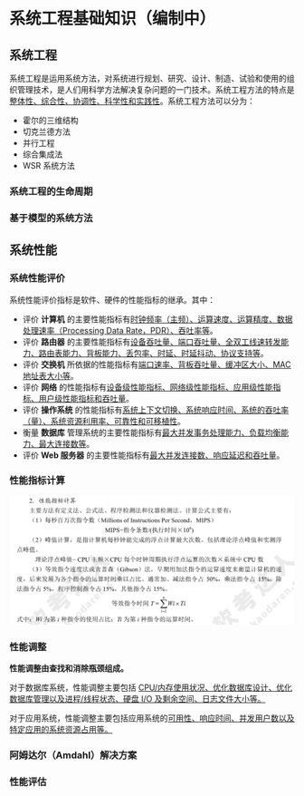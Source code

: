 # 系统工程基础知识（编制中）

## 系统工程

系统工程是运用系统方法，对系统进行规划、研究、设计、制造、试验和使用的组织管理技术，是人们用科学方法解决复杂问题的一门技术。系统工程方法的特点是<u>整体性、综合性、协调性、科学性和实践性</u>。系统工程方法可以分为：

* 霍尔的三维结构
* 切克兰德方法
* 并行工程
* 综合集成法
* WSR 系统方法
  
### 系统工程的生命周期

### 基于模型的系统方法

## 系统性能

### 系统性能评价

系统性能评价指标是软件、硬件的性能指标的继承。其中：

* 评价 **计算机** 的主要性能指标有<u>时钟频率（主频）、运算速度、运算精度、数据处理速率（Processing Data Rate，PDR）、吞吐率等</u>。
* 评价 **路由器** 的主要性能指标有<u>设备吞吐量、端口吞吐量、全双工线速转发能力、路由表能力、背板能力、丢包率、时延、时延抖动、协议支持等</u>。
* 评价 **交换机** 所依据的性能指标有<u>端口速率、背板吞吐量、缓冲区大小、MAC 地址表大小等</u>。
* 评价 **网络** 的性能指标有<u>设备级性能指标、网络级性能指标、应用级性能指标、用户级性能指标和吞吐量</u>。
* 评价 **操作系统** 的性能指标有<u>系统上下文切换、系统响应时间、系统的吞吐率（量）、系统资源利用率、可靠性和可移植性</u>。
* 衡量 **数据库** 管理系统的主要性能指标有<u>最大并发事务处理能力、负载均衡能力、最大连接数等</u>。
* 评价 **Web 服务器** 的主要性能指标有<u>最大并发连接数、响应延迟和吞吐量</u>。

### 性能指标计算

![alt text](image-1.png)

### 性能调整

**性能调整由查找和消除瓶颈组成。** 

对于数据库系统，性能调整主要包括 <u>CPU/内存使用状况、优化数据库设计、优化数据库管理以及进程/线程状态、硬盘 I/O 及剩余空间、日志文件大小等。</u>

对于应用系统，性能调整主要包括应用系统的<u>可用性、响应时间、并发用户数以及特定应用的系统资源占用等。</u>

### 阿姆达尔（Amdahl）解决方案

### 性能评估